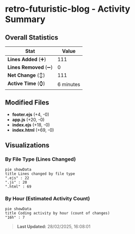 # retro-futuristic-blog - Activity Summary 

## Overall Statistics

| Stat                   | Value                                                             |
| ---------------------- | ----------------------------------------------------------------- |
| **Lines Added** (➕)   | 111                                          |
| **Lines Removed** (➖) | 0                                        |
| **Net Change** (↕)    | 111                |
| **Active Time** (⌚)   | 6 minutes |


## Modified Files
- **footer.ejs** (+4, -0)
- **app.js** (+20, -0)
- **index.ejs** (+18, -0)
- **index.html** (+69, -0)

## Visualizations

### By File Type (Lines Changed)

```mermaid
pie showData
title Lines changed by file type
".ejs" : 22
".js" : 20
".html" : 69
```

### By Hour (Estimated Activity Count)

```mermaid
pie showData
title Coding activity by hour (count of changes)
"16h" : 7
```


> **Last Updated:** 28/02/2025, 16:08:01